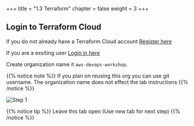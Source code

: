 +++
title = "1.3 Terraform"
chapter = false
weight = 3
+++

## Login to Terraform Cloud

If you do not already have a Terraform Cloud account [Register here](https://app.terraform.io/signup/account)

If you are a exsiting user [Login in here](https://app.terraform.io/)

Create organization name it `aws-devops-workshop`. 

{{% notice note %}}
If you plan on reusing this org you can use git username. The organization name does not effect the lab instructions
{{% /notice %}}

![Step 1](/images/getting_started/tf_cloud_org_create.png)


{{% notice tip %}}
Leave this tab open (Use new tab for next step)
{{% /notice %}}

